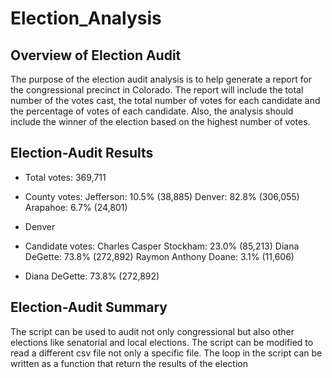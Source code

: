 # Election_Analysis
## Overview of Election Audit
The purpose of the election audit analysis is to help generate a report for the congressional precinct in Colorado. The report will include the total number of the votes cast, the total number of votes for each candidate and the percentage of votes of each candidate. Also, the analysis should include the winner of the election based on the highest number of votes. 

## Election-Audit Results
* Total votes: 369,711

* County votes:
Jefferson: 10.5% (38,885)
Denver: 82.8% (306,055)
Arapahoe: 6.7% (24,801)

* Denver

* Candidate votes:
Charles Casper Stockham: 23.0% (85,213)
Diana DeGette: 73.8% (272,892)
Raymon Anthony Doane: 3.1% (11,606)

* Diana DeGette: 73.8% (272,892)

## Election-Audit Summary
The script can be used to audit not only congressional but also other elections like senatorial and local elections. The script can be modified to read a different csv file not only a specific file. The loop in the script can be written as a function that return the results of the election


